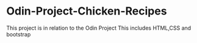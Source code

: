 # Odin-Project-Chicken-Recipes
This project is in relation to the Odin Project
This includes HTML,CSS and bootstrap 
